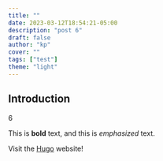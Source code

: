```yaml
---
title: ""
date: 2023-03-12T18:54:21-05:00
description: "post 6"
draft: false
author: "kp"
cover: ""
tags: ["test"]
theme: "light"
---
```

## Introduction
6

This is **bold** text, and this is *emphasized* text.

Visit the [Hugo](https://gohugo.io) website!
